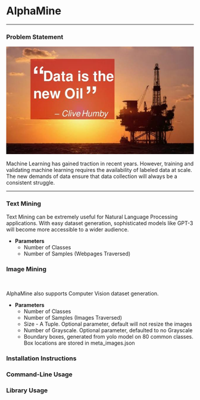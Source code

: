 <h1>AlphaMine</h1>
<hr>

<h3>Problem Statement</h3>
<img src="quote.png">
<p> Machine Learning has gained traction in recent years. However, training and validating machine learning requires the availability of labeled data at scale. The new demands of data ensure that data collection will always be a consistent struggle. </p>


<hr>

<h3>Text Mining</h3>
<p>Text Mining can be extremely useful for Natural Language Processing applications. With easy dataset generation, sophisticated models like GPT-3 will become more accessible to a wider audience.</p>
<ul>
  <li> <strong> Parameters </strong> <ul> 
  <li>Number of Classes</li>
  <li>Number of Samples (Webpages Traversed)</li>
  </ul></li>
  
</ul>
<h3>Image Mining</h3>
<br>
<p> AlphaMine also supports Computer Vision dataset generation. 
<ul>
  <li><strong> Parameters </strong> <ul> 
  <li>Number of Classes</li>
  <li>Number of Samples (Images Traversed)</li>
  <li>Size - A Tuple. Optional parameter, default will not resize the images</li> 
  <li>Number of Grayscale. Optional parameter, defaulted to no Grayscale</li> 
  <li>Boundary boxes, generated from yolo model on 80 common classes. Box locations are stored in meta_images.json</li>
  </ul></li>
  
</ul>
<h3>Installation Instructions</h3>
<h3>Command-Line Usage</h3>
<h3>Library Usage</h3>
